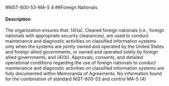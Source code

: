 #NIST-800-53-MA-5 4
##Foreign Nationals
#### Description
The organization ensures that:
   (4)(a).  Cleared foreign nationals (i.e., foreign nationals with appropriate security clearances), are used to conduct maintenance and diagnostic activities on classified information systems only when the systems are jointly owned and operated by the United States and foreign allied governments, or owned and operated solely by foreign allied governments; and
   (4)(b).  Approvals, consents, and detailed operational conditions regarding the use of foreign nationals to conduct maintenance and diagnostic activities on classified information systems are fully documented within Memoranda of Agreements.
No information found for the combination of standard NIST-800-53 and control MA-5 (4)
